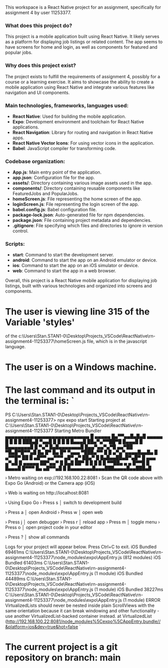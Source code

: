 This workspace is a React Native project for an assignment, specifically for assignment 4 by user 11253377. 

### What does this project do?
This project is a mobile application built using React Native. It likely serves as a platform for displaying job listings or related content. The app seems to have screens for home and login, as well as components for featured and popular jobs.

### Why does this project exist?
The project exists to fulfill the requirements of assignment 4, possibly for a course or a learning exercise. It aims to showcase the ability to create a mobile application using React Native and integrate various features like navigation and UI components.

### Main technologies, frameworks, languages used:
- **React Native**: Used for building the mobile application.
- **Expo**: Development environment and toolchain for React Native applications.
- **React Navigation**: Library for routing and navigation in React Native apps.
- **React Native Vector Icons**: For using vector icons in the application.
- **Babel**: JavaScript compiler for transforming code.

### Codebase organization:
- **App.js**: Main entry point of the application.
- **app.json**: Configuration file for the app.
- **assets/**: Directory containing various image assets used in the app.
- **components/**: Directory containing reusable components like FeaturedJobs and PopularJobs.
- **homeScreen.js**: File representing the home screen of the app.
- **loginScreen.js**: File representing the login screen of the app.
- **babel.config.js**: Babel configuration file.
- **package-lock.json**: Auto-generated file for npm dependencies.
- **package.json**: File containing project metadata and dependencies.
- **.gitignore**: File specifying which files and directories to ignore in version control.

### Scripts:
- **start**: Command to start the development server.
- **android**: Command to start the app on an Android emulator or device.
- **ios**: Command to start the app on an iOS simulator or device.
- **web**: Command to start the app in a web browser.

Overall, this project is a React Native mobile application for displaying job listings, built with various technologies and organized into screens and components.
# The user is viewing line 315 of the Variable 'styles'
 of the c:\Users\Stan.STAN1-0\Desktop\Projects_VSCode\ReactNative\rn-assignment4-11253377\homeScreen.js file, which is in the javascript language.



# The user is on a Windows machine.

# The last command and its output in the terminal is: `
PS C:\Users\Stan.STAN1-0\Desktop\Projects_VSCode\ReactNative\rn-assignment4-11253377> npx expo start
Starting project at C:\Users\Stan.STAN1-0\Desktop\Projects_VSCode\ReactNative\rn-assignment4-11253377
Starting Metro Bundler
▄▄▄▄▄▄▄▄▄▄▄▄▄▄▄▄▄▄▄▄▄▄▄▄▄▄▄
█ ▄▄▄▄▄ █▄▀▀▄▄█▄█▄█ ▄▄▄▄▄ █
█ █   █ ███▄█  ▀▄▄█ █   █ █
█ █▄▄▄█ ██▄▀▄▀▀██▀█ █▄▄▄█ █
█▄▄▄▄▄▄▄█ █ ▀▄▀ █▄█▄▄▄▄▄▄▄█
█▄▄▀▄▄▀▄▀█ ▄▄▀██ ▀█▄█▀█▀▀▄█
█▄ █▀ █▄ █▀  ▀▄▄▄ ▀███▄▀▀ █
█  ▄▀▄▀▄▄▄▄█▄▄█▄ █ ▄▀▀█▀ ██
█ ▄█▀▀ ▄▄▀▀▀ ▄█▀ ▄▀ ██▄▀  █
█▄█▄▄██▄█▀▄█▀   █ ▄▄▄  ▄▀▄█
█ ▄▄▄▄▄ ██▀▄▄▀  █ █▄█ ██▀ █
█ █   █ █   ▀▀██▄ ▄  ▄ █▀▀█
█ █▄▄▄█ █▀▀▀  █▄ ▄█▀▀▄█   █
█▄▄▄▄▄▄▄█▄▄▄███▄▄▄▄█▄▄███▄█

› Metro waiting on exp://192.168.100.22:8081
› Scan the QR code above with Expo Go (Android) or the Camera app (iOS)

› Web is waiting on http://localhost:8081

› Using Expo Go
› Press s │ switch to development build

› Press a │ open Android
› Press w │ open web

› Press j │ open debugger
› Press r │ reload app
› Press m │ toggle menu
› Press o │ open project code in your editor

› Press ? │ show all commands

Logs for your project will appear below. Press Ctrl+C to exit.
iOS Bundled 69461ms C:\Users\Stan.STAN1-0\Desktop\Projects_VSCode\ReactNative\rn-assignment4-11253377\node_modules\expo\AppEntry.js (812 modules)
iOS Bundled 61403ms C:\Users\Stan.STAN1-0\Desktop\Projects_VSCode\ReactNative\rn-assignment4-11253377\node_modules\expo\AppEntry.js (1 module)
iOS Bundled 44489ms C:\Users\Stan.STAN1-0\Desktop\Projects_VSCode\ReactNative\rn-assignment4-11253377\node_modules\expo\AppEntry.js (1 module)
iOS Bundled 38227ms C:\Users\Stan.STAN1-0\Desktop\Projects_VSCode\ReactNative\rn-assignment4-11253377\node_modules\expo\AppEntry.js (1 module)
 ERROR  VirtualizedLists should never be nested inside plain ScrollViews with the same orientation because it can break windowing and other functionality - use another VirtualizedList-backed container instead. 
    at VirtualizedList (http://192.168.100.22:8081/node_modules%5Cexpo%5CAppEntry.bundle//&platform=ios&dev=true&hot=false
`
# The current project is a git repository on branch: main


